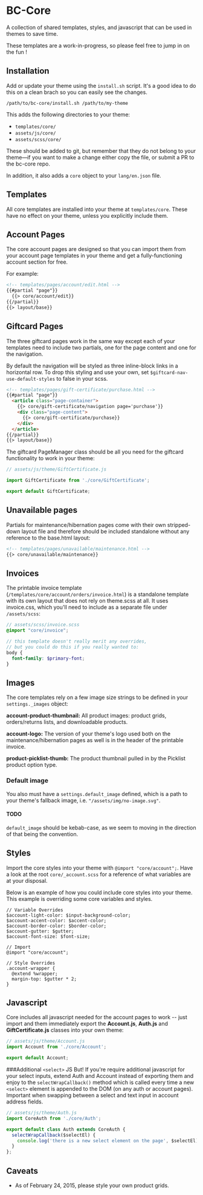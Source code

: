 # BC-Core

A collection of shared templates, styles, and javascript that can be used in themes to save time.

These templates are a work-in-progress, so please feel free to jump in on the fun !

## Installation

Add or update your theme using the `install.sh` script. It's a good idea to do this on a clean brach so you can easily see the changes.

```
/path/to/bc-core/install.sh /path/to/my-theme
```

This adds the following directories to your theme:

- `templates/core/`
- `assets/js/core/`
- `assets/scss/core/`

These should be added to git, but remember that they do not belong to your theme—if you want to make a change either copy the file, or submit a PR to the bc-core repo.

In addition, it also adds a `core` object to your `lang/en.json` file.

## Templates

All core templates are installed into your theme at `templates/core`. These have no effect on your theme, unless you explicitly include them.

## Account Pages

The core account pages are designed so that you can import them from your account page templates in your theme and get a fully-functioning account section for free.

For example:

```html
<!-- templates/pages/account/edit.html -->
{{#partial "page"}}
  {{> core/account/edit}}
{{/partial}}
{{> layout/base}}
```

## Giftcard Pages

The three giftcard pages work in the same way except each of your templates need to include two partials, one for the page content and one for the navigation.

By default the navigation will be styled as three inline-block links in a horizontal row. To drop this styling and use your own, set `$giftcard-nav-use-default-styles` to false in your scss.

```html
<!-- templates/pages/gift-certificate/purchase.html -->
{{#partial "page"}}
  <article class="page-container">
    {{> core/gift-certificate/navigation page='purchase'}}
    <div class="page-content">
      {{> core/gift-certificate/purchase}}
    </div>
  </article>
{{/partial}}
{{> layout/base}}
```

The giftcard PageManager class should be all you need for the giftcard functionality to work in your theme:

```javascript
// assets/js/theme/GiftCertificate.js

import GiftCertificate from './core/GiftCertificate';

export default GiftCertificate;
```

## Unavailable pages

Partials for maintenance/hibernation pages come with their own stripped-down layout file and therefore should be included standalone without any reference to the base.html layout:

```html
<!-- templates/pages/unavailable/maintenance.html -->
{{> core/unavailable/maintenance}}

```

## Invoices

The printable invoice template (`/templates/core/account/orders/invoice.html`) is a standalone template with its own layout that does not rely on theme.scss at all. It uses invoice.css, which you'll need to include as a separate file under `/assets/scss`:

```scss
// assets/scss/invoice.scss
@import "core/invoice";

// this template doesn't really merit any overrides,
// but you could do this if you really wanted to:
body {
  font-family: $primary-font;
}

```

## Images

The core templates rely on a few image size strings to be defined in your `settings._images` object:

**account-product-thumbnail:** All product images: product grids, orders/returns lists, and downloadable products.

**account-logo:** The version of your theme's logo used both on the maintenance/hibernation pages as well is in the header of the printable invoice.

**product-picklist-thumb:** The product thumbnail pulled in by the Picklist product option type.

### Default image

You also must have a `settings.default_image` defined, which is a path to your theme's fallback image, i.e. `"/assets/img/no-image.svg"`.

#### TODO
`default_image` should be kebab-case, as we seem to moving in the direction of that being the convention.

## Styles

Import the core styles into your theme with `@import "core/account";`. Have a look at the root `core/_account.scss` for a reference of what variables are at your disposal.

Below is an example of how you could include core styles into your theme. This example is overriding some core variables and styles.

```
// Variable Overrides
$account-light-color: $input-background-color;
$account-accent-color: $accent-color;
$account-border-color: $border-color;
$account-gutter: $gutter;
$account-font-size: $font-size;

// Import
@import "core/account";

// Style Overrides
.account-wrapper {
  @extend %wrapper;
  margin-top: $gutter * 2;
}
```

## Javascript

Core includes all javascript needed for the account pages to work -- just import and them immediately export the **Account.js**, **Auth.js** and **GiftCertificate.js** classes into your own theme:

```js
// assets/js/theme/Account.js
import Account from './core/Account';

export default Account;
```

###Additional `<select>` JS
But! If you're require additional javascript for your select inputs, extend Auth and Account  instead of exporting them and enjoy to the `selectWrapCallback()` method which is called every time a new `<select>` element is appended to the DOM (on any auth or account pages). Important when swapping between a select and text input in account address fields.

```js
// assets/js/theme/Auth.js
import CoreAuth from './core/Auth';

export default class Auth extends CoreAuth {
  selectWrapCallback($selectEl) {
    console.log('there is a new select element on the page', $selectEl);
  }
};
```

## Caveats

 - As of February 24, 2015, please style your own product grids.
